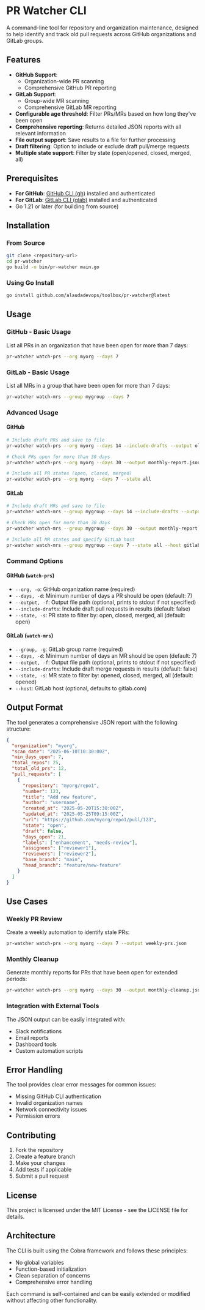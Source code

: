 # PR Watcher CLI

A command-line tool for repository and organization maintenance, designed to help identify and track old pull requests across GitHub organizations and GitLab groups.

## Features

- **GitHub Support**:
  - Organization-wide PR scanning
  - Comprehensive GitHub PR reporting
- **GitLab Support**:
  - Group-wide MR scanning
  - Comprehensive GitLab MR reporting
- **Configurable age threshold**: Filter PRs/MRs based on how long they've been open
- **Comprehensive reporting**: Returns detailed JSON reports with all relevant information
- **File output support**: Save results to a file for further processing
- **Draft filtering**: Option to include or exclude draft pull/merge requests
- **Multiple state support**: Filter by state (open/opened, closed, merged, all)

## Prerequisites

- **For GitHub**: [GitHub CLI (gh)](https://cli.github.com/) installed and authenticated
- **For GitLab**: [GitLab CLI (glab)](https://gitlab.com/gitlab-org/cli) installed and authenticated
- Go 1.21 or later (for building from source)

## Installation

### From Source

```bash
git clone <repository-url>
cd pr-watcher
go build -o bin/pr-watcher main.go
```

### Using Go Install

```bash
go install github.com/alaudadevops/toolbox/pr-watcher@latest
```

## Usage

### GitHub - Basic Usage

List all PRs in an organization that have been open for more than 7 days:

```bash
pr-watcher watch-prs --org myorg --days 7
```

### GitLab - Basic Usage

List all MRs in a group that have been open for more than 7 days:

```bash
pr-watcher watch-mrs --group mygroup --days 7
```

### Advanced Usage

#### GitHub
```bash
# Include draft PRs and save to file
pr-watcher watch-prs --org myorg --days 14 --include-drafts --output old-prs.json

# Check PRs open for more than 30 days
pr-watcher watch-prs --org myorg --days 30 --output monthly-report.json

# Include all PR states (open, closed, merged)
pr-watcher watch-prs --org myorg --days 7 --state all
```

#### GitLab
```bash
# Include draft MRs and save to file
pr-watcher watch-mrs --group mygroup --days 14 --include-drafts --output old-mrs.json

# Check MRs open for more than 30 days
pr-watcher watch-mrs --group mygroup --days 30 --output monthly-report.json

# Include all MR states and specify GitLab host
pr-watcher watch-mrs --group mygroup --days 7 --state all --host gitlab.example.com
```

### Command Options

#### GitHub (`watch-prs`)
- `--org, -o`: GitHub organization name (required)
- `--days, -d`: Minimum number of days a PR should be open (default: 7)
- `--output, -f`: Output file path (optional, prints to stdout if not specified)
- `--include-drafts`: Include draft pull requests in results (default: false)
- `--state, -s`: PR state to filter by: open, closed, merged, all (default: open)

#### GitLab (`watch-mrs`)
- `--group, -g`: GitLab group name (required)
- `--days, -d`: Minimum number of days an MR should be open (default: 7)
- `--output, -f`: Output file path (optional, prints to stdout if not specified)
- `--include-drafts`: Include draft merge requests in results (default: false)
- `--state, -s`: MR state to filter by: opened, closed, merged, all (default: opened)
- `--host`: GitLab host (optional, defaults to gitlab.com)

## Output Format

The tool generates a comprehensive JSON report with the following structure:

```json
{
  "organization": "myorg",
  "scan_date": "2025-06-10T10:30:00Z",
  "min_days_open": 7,
  "total_repos": 25,
  "total_old_prs": 12,
  "pull_requests": [
    {
      "repository": "myorg/repo1",
      "number": 123,
      "title": "Add new feature",
      "author": "username",
      "created_at": "2025-05-20T15:30:00Z",
      "updated_at": "2025-05-25T09:15:00Z",
      "url": "https://github.com/myorg/repo1/pull/123",
      "state": "open",
      "draft": false,
      "days_open": 21,
      "labels": ["enhancement", "needs-review"],
      "assignees": ["reviewer1"],
      "reviewers": ["reviewer2"],
      "base_branch": "main",
      "head_branch": "feature/new-feature"
    }
  ]
}
```

## Use Cases

### Weekly PR Review

Create a weekly automation to identify stale PRs:

```bash
pr-watcher watch-prs --org myorg --days 7 --output weekly-prs.json
```

### Monthly Cleanup

Generate monthly reports for PRs that have been open for extended periods:

```bash
pr-watcher watch-prs --org myorg --days 30 --output monthly-cleanup.json
```

### Integration with External Tools

The JSON output can be easily integrated with:
- Slack notifications
- Email reports
- Dashboard tools
- Custom automation scripts

## Error Handling

The tool provides clear error messages for common issues:
- Missing GitHub CLI authentication
- Invalid organization names
- Network connectivity issues
- Permission errors

## Contributing

1. Fork the repository
2. Create a feature branch
3. Make your changes
4. Add tests if applicable
5. Submit a pull request

## License

This project is licensed under the MIT License - see the LICENSE file for details.

## Architecture

The CLI is built using the Cobra framework and follows these principles:
- No global variables
- Function-based initialization
- Clean separation of concerns
- Comprehensive error handling

Each command is self-contained and can be easily extended or modified without affecting other functionality.
